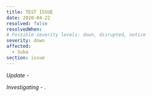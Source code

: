 ```yaml
---
title: TEST ISSUE
date: 2020-04-22
resolved: false
resolvedWhen: 
# Possible severity levels: down, disrupted, notice
severity: down
affected:
  - Suba
section: issue
---
```


*Update* - 

*Investigating* - .
